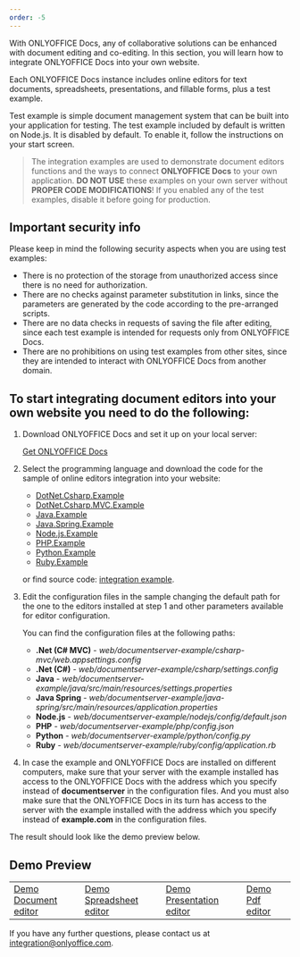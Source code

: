```yaml
---
order: -5
---
```



With ONLYOFFICE Docs, any of collaborative solutions can be enhanced with document editing and co-editing. In this section, you will learn how to integrate ONLYOFFICE Docs into your own website.

Each ONLYOFFICE Docs instance includes online editors for text documents, spreadsheets, presentations, and fillable forms, plus a test example.

Test example is simple document management system that can be built into your application for testing. The test example included by default is written on Node.js. It is disabled by default. To enable it, follow the instructions on your start screen.

> The integration examples are used to demonstrate document editors functions and the ways to connect **ONLYOFFICE Docs** to your own application. **DO NOT USE** these examples on your own server without **PROPER CODE MODIFICATIONS**! If you enabled any of the test examples, disable it before going for production.

## Important security info

Please keep in mind the following security aspects when you are using test examples:

* There is no protection of the storage from unauthorized access since there is no need for authorization.
* There are no checks against parameter substitution in links, since the parameters are generated by the code according to the pre-arranged scripts.
* There are no data checks in requests of saving the file after editing, since each test example is intended for requests only from ONLYOFFICE Docs.
* There are no prohibitions on using test examples from other sites, since they are intended to interact with ONLYOFFICE Docs from another domain.

## To start integrating document editors into your own website you need to do the following:

1. Download ONLYOFFICE Docs and set it up on your local server:

   [Get ONLYOFFICE Docs](https://www.onlyoffice.com/download-docs.aspx?from=api#docs-developer)

2. Select the programming language and download the code for the sample of online editors integration into your website:

   * [DotNet.Csharp.Example](https://github.com/ONLYOFFICE/document-server-integration/releases/latest/download/DotNet.Csharp.Example.zip)
   * [DotNet.Csharp.MVC.Example](https://github.com/ONLYOFFICE/document-server-integration/releases/latest/download/DotNet.Csharp.MVC.Example.zip)
   * [Java.Example](https://github.com/ONLYOFFICE/document-server-integration/releases/latest/download/Java.Example.zip)
   * [Java.Spring.Example](https://github.com/ONLYOFFICE/document-server-integration/releases/latest/download/Java.Spring.Example.zip)
   * [Node.js.Example](https://github.com/ONLYOFFICE/document-server-integration/releases/latest/download/Node.js.Example.zip)
   * [PHP.Example](https://github.com/ONLYOFFICE/document-server-integration/releases/latest/download/PHP.Example.zip)
   * [Python.Example](https://github.com/ONLYOFFICE/document-server-integration/releases/latest/download/Python.Example.zip)
   * [Ruby.Example](https://github.com/ONLYOFFICE/document-server-integration/releases/latest/download/Ruby.Example.zip)

   or find source code: [integration example](https://github.com/ONLYOFFICE/document-server-integration).

3. Edit the configuration files in the sample changing the default path for the one to the editors installed at step 1 and other parameters available for editor configuration.

   You can find the configuration files at the following paths:

   * **.Net (C# MVC)** - *web/documentserver-example/csharp-mvc/web.appsettings.config*
   * **.Net (C#)** - *web/documentserver-example/csharp/settings.config*
   * **Java** - *web/documentserver-example/java/src/main/resources/settings.properties*
   * **Java Spring** - *web/documentserver-example/java-spring/src/main/resources/application.properties*
   * **Node.js** - *web/documentserver-example/nodejs/config/default.json*
   * **PHP** - *web/documentserver-example/php/config.json*
   * **Python** - *web/documentserver-example/python/config.py*
   * **Ruby** - *web/documentserver-example/ruby/config/application.rb*

4. In case the example and ONLYOFFICE Docs are installed on different computers, make sure that your server with the example installed has access to the ONLYOFFICE Docs with the address which you specify instead of **documentserver** in the configuration files. And you must also make sure that the ONLYOFFICE Docs in its turn has access to the server with the example installed with the address which you specify instead of **example.com** in the configuration files.

The result should look like the demo preview below.

## Demo Preview

|                                                                    |                                                                              |                                                                                |                                                              |
| ------------------------------------------------------------------ | ---------------------------------------------------------------------------- | ------------------------------------------------------------------------------ | ------------------------------------------------------------ |
| [Demo Document editor](/editors/demopreview?type=text#DemoPreview) | [Demo Spreadsheet editor](/editors/demopreview?type=spreadsheet#DemoPreview) | [Demo Presentation editor](/editors/demopreview?type=presentation#DemoPreview) | [Demo Pdf editor](/editors/demopreview?type=pdf#DemoPreview) |

If you have any further questions, please contact us at <integration@onlyoffice.com>.
